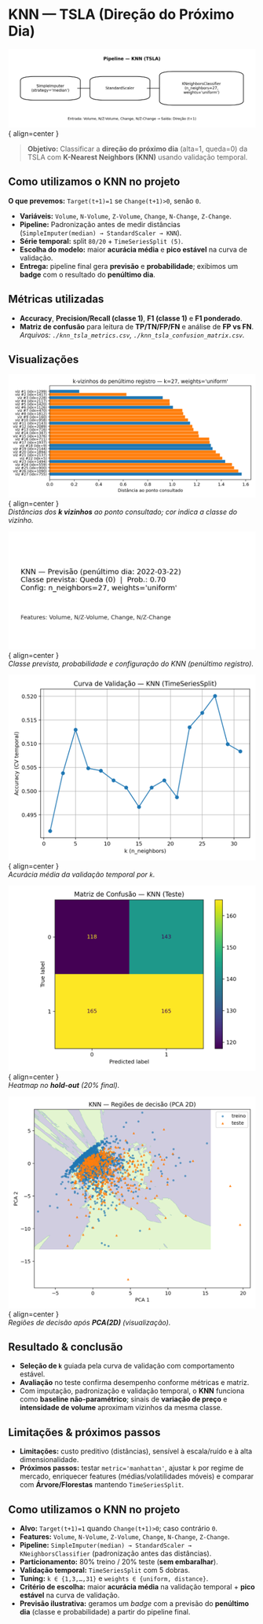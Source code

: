 # KNN — TSLA (Direção do Próximo Dia)

![Pipeline KNN](./knn_pipeline.png){ align=center }

> **Objetivo:** Classificar a **direção do próximo dia** (alta=1, queda=0) da TSLA com **K-Nearest Neighbors (KNN)** usando validação temporal.

## Como utilizamos o KNN no projeto
**O que prevemos:** `Target(t+1)=1` se `Change(t+1)>0`, senão `0`.
- **Variáveis:** `Volume`, `N-Volume`, `Z-Volume`, `Change`, `N-Change`, `Z-Change`.
- **Pipeline:** Padronização antes de medir distâncias (`SimpleImputer(median) → StandardScaler → KNN`).
- **Série temporal:** split `80/20` + `TimeSeriesSplit (5)`.
- **Escolha do modelo:** maior **acurácia média** e **pico estável** na curva de validação.
- **Entrega:** pipeline final gera **previsão** e **probabilidade**; exibimos um **badge** com o resultado do **penúltimo dia**.

## Métricas utilizadas
- **Accuracy**, **Precision/Recall (classe 1)**, **F1 (classe 1)** e **F1 ponderado**.
- **Matriz de confusão** para leitura de **TP/TN/FP/FN** e análise de **FP vs FN**.  
  *Arquivos: `./knn_tsla_metrics.csv`, `./knn_tsla_confusion_matrix.csv`.*

## Visualizações
![k-vizinhos (amostra)](./knn_neighbors_example.png){ align=center }  
*Distâncias dos **k vizinhos** ao ponto consultado; cor indica a classe do vizinho.*

![Badge de previsão](./knn_prediction_badge.png){ align=center }  
*Classe prevista, probabilidade e configuração do KNN (penúltimo registro).*

![Curva de Validação — KNN](./knn_validation_curve.png){ align=center }  
*Acurácia média da validação temporal por `k`.*

![Matriz de Confusão — KNN (Teste)](./knn_tsla_confusion_matrix.png){ align=center }  
*Heatmap no **hold-out** (20% final).*

![Mapa de decisão PCA (ilustrativo)](./knn_decision_map_pca.png){ align=center }  
*Regiões de decisão após **PCA(2D)** (visualização).*

## Resultado & conclusão
- **Seleção de `k`** guiada pela curva de validação com comportamento estável.
- **Avaliação** no teste confirma desempenho conforme métricas e matriz.
- Com imputação, padronização e validação temporal, o **KNN** funciona como **baseline não-paramétrico**; sinais de **variação de preço** e **intensidade de volume** aproximam vizinhos da mesma classe.

## Limitações & próximos passos
- **Limitações:** custo preditivo (distâncias), sensível à escala/ruído e à alta dimensionalidade.
- **Próximos passos:** testar `metric='manhattan'`, ajustar `k` por regime de mercado, enriquecer features (médias/volatilidades móveis) e comparar com **Árvore/Florestas** mantendo `TimeSeriesSplit`.

## Como utilizamos o KNN no projeto
- **Alvo:** `Target(t+1)=1` quando `Change(t+1)>0`; caso contrário `0`.
- **Features:** `Volume`, `N-Volume`, `Z-Volume`, `Change`, `N-Change`, `Z-Change`.
- **Pipeline:** `SimpleImputer(median) → StandardScaler → KNeighborsClassifier` (padronização antes das distâncias).
- **Particionamento:** 80% treino / 20% teste (**sem embaralhar**).
- **Validação temporal:** `TimeSeriesSplit` com 5 dobras.
- **Tuning:** `k ∈ {1,3,…,31}` e `weights ∈ {uniform, distance}`.
- **Critério de escolha:** maior **acurácia média** na validação temporal + **pico estável** na curva de validação.
- **Previsão ilustrativa:** geramos um *badge* com a previsão do **penúltimo dia** (classe e probabilidade) a partir do pipeline final.